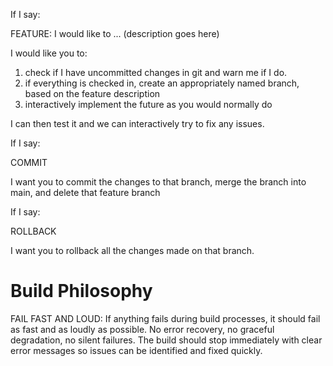 If I say:

FEATURE: I would like to ... (description goes here)

I would like you to:
1. check if I have uncommitted changes in git and warn me if I do.
2. if everything is checked in, create an appropriately named branch, based on the
feature description
3. interactively implement the future as you would normally do

I can then test it and we can interactively try to fix any issues.

If I say:

COMMIT

I want you to commit the changes to that branch, merge the branch into main, and delete that feature branch

If I say:

ROLLBACK

I want you to rollback all the changes made on that branch.

# Build Philosophy

FAIL FAST AND LOUD: If anything fails during build processes, it should fail as fast and as loudly as possible. No error recovery, no graceful degradation, no silent failures. The build should stop immediately with clear error messages so issues can be identified and fixed quickly.